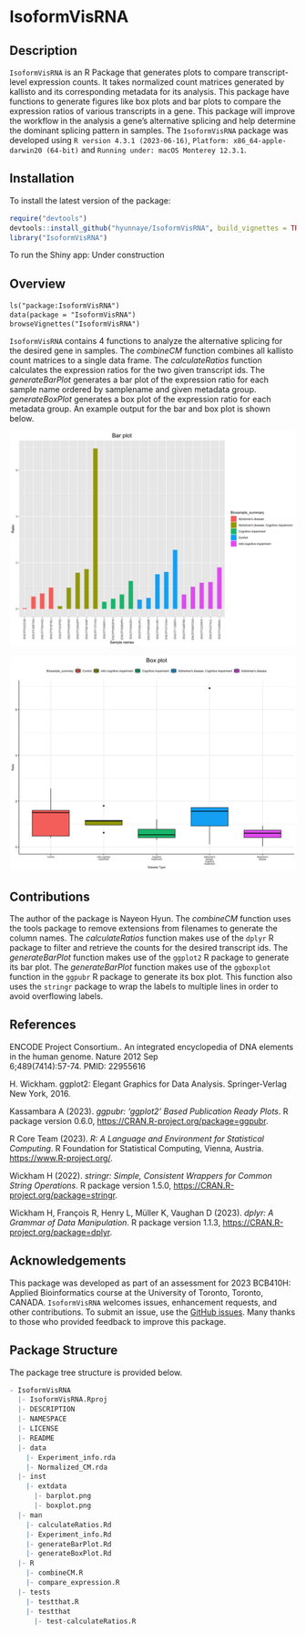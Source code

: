 
<!-- README.md is generated from README.Rmd. Please edit that file -->

# IsoformVisRNA

<!-- badges: start -->
<!-- badges: end -->

## Description

`IsoformVisRNA` is an R Package that generates plots to compare
transcript-level expression counts. It takes normalized count matrices
generated by kallisto and its corresponding metadata for its analysis.
This package have functions to generate figures like box plots and bar
plots to compare the expression ratios of various transcripts in a gene.
This package will improve the workflow in the analysis a gene’s
alternative splicing and help determine the dominant splicing pattern in
samples. The `IsoformVisRNA` package was developed using
`R version 4.3.1 (2023-06-16)`,
`Platform: x86_64-apple-darwin20 (64-bit)` and
`Running under: macOS Monterey 12.3.1`.

## Installation

To install the latest version of the package:

``` r
require("devtools")
devtools::install_github("hyunnaye/IsoformVisRNA", build_vignettes = TRUE)
library("IsoformVisRNA")
```

To run the Shiny app: Under construction

## Overview

    ls("package:IsoformVisRNA")
    data(package = "IsoformVisRNA") 
    browseVignettes("IsoformVisRNA")

`IsoformVisRNA` contains 4 functions to analyze the alternative splicing
for the desired gene in samples. The *combineCM* function combines all
kallisto count matrices to a single data frame. The *calculateRatios*
function calculates the expression ratios for the two given transcript
ids. The *generateBarPlot* generates a bar plot of the expression ratio
for each sample name ordered by samplename and given metadata group.
*generateBoxPlot* generates a box plot of the expression ratio for each
metadata group. An example output for the bar and box plot is shown
below.

![](./inst/extdata/barplot.png)

![](./inst/extdata/boxplot.png)

## Contributions

The author of the package is Nayeon Hyun. The *combineCM* function uses
the tools package to remove extensions from filenames to generate the
column names. The *calculateRatios* function makes use of the `dplyr` R
package to filter and retrieve the counts for the desired transcript
ids. The *generateBarPlot* function makes use of the `ggplot2` R package
to generate its bar plot. The *generateBarPlot* function makes use of
the `ggboxplot` function in the `ggpubr` R package to generate its box
plot. This function also uses the `stringr` package to wrap the labels
to multiple lines in order to avoid overflowing labels.

## References

ENCODE Project Consortium.. An integrated encyclopedia of DNA elements
in the human genome. Nature 2012 Sep  
6;489(7414):57-74. PMID: 22955616

H. Wickham. ggplot2: Elegant Graphics for Data Analysis. Springer-Verlag
New York, 2016.

Kassambara A (2023). *ggpubr: ‘ggplot2’ Based Publication Ready Plots*.
R package version 0.6.0, <https://CRAN.R-project.org/package=ggpubr>.

R Core Team (2023). *R: A Language and Environment for Statistical
Computing*. R Foundation for Statistical Computing, Vienna, Austria.
<https://www.R-project.org/>.

Wickham H (2022). *stringr: Simple, Consistent Wrappers for Common
String Operations*. R package version 1.5.0,
<https://CRAN.R-project.org/package=stringr>.

Wickham H, François R, Henry L, Müller K, Vaughan D (2023). *dplyr: A
Grammar of Data Manipulation*. R package version 1.1.3,
<https://CRAN.R-project.org/package=dplyr>.

## Acknowledgements

This package was developed as part of an assessment for 2023 BCB410H:
Applied Bioinformatics course at the University of Toronto, Toronto,
CANADA. `IsoformVisRNA` welcomes issues, enhancement requests, and other
contributions. To submit an issue, use the [GitHub
issues](https://github.com/hyunnaye/IsoformVisRNA/issues). Many thanks
to those who provided feedback to improve this package.

## Package Structure

The package tree structure is provided below.

``` r
- IsoformVisRNA
  |- IsoformVisRNA.Rproj
  |- DESCRIPTION
  |- NAMESPACE
  |- LICENSE
  |- README
  |- data
    |- Experiment_info.rda
    |- Normalized_CM.rda
  |- inst
    |- extdata
      |- barplot.png
      |- boxplot.png
  |- man
    |- calculateRatios.Rd
    |- Experiment_info.Rd
    |- generateBarPlot.Rd
    |- generateBoxPlot.Rd
  |- R
    |- combineCM.R
    |- compare_expression.R
  |- tests
    |- testthat.R
    |- testthat
      |- test-calculateRatios.R
```
